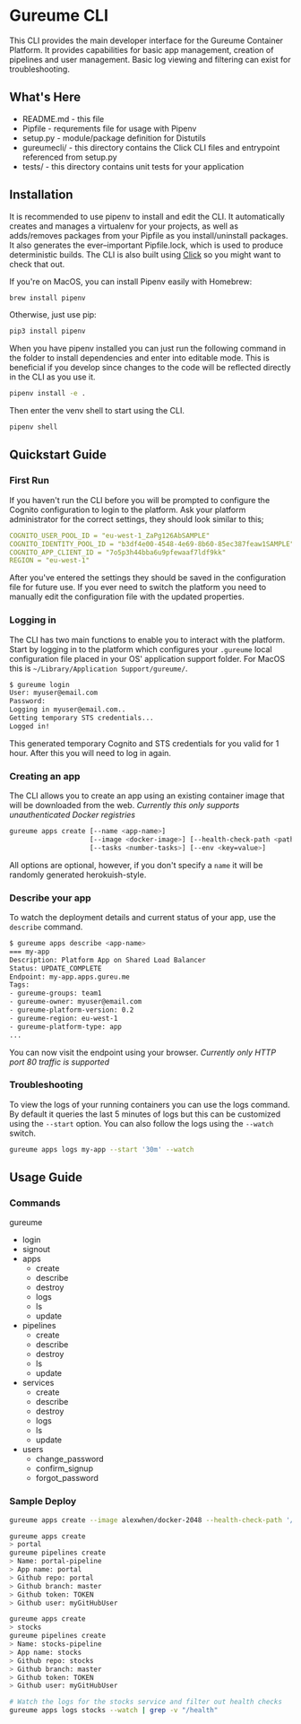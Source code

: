 # Gureume CLI

This CLI provides the main developer interface for the Gureume Container Platform.
It provides capabilities for basic app management, creation of pipelines and user management.
Basic log viewing and filtering can exist for troubleshooting.

## What's Here

* README.md - this file
* Pipfile - requrements file for usage with Pipenv
* setup.py - module/package definition for Distutils
* gureumecli/ - this directory contains the Click CLI files and entrypoint referenced from setup.py
* tests/ - this directory contains unit tests for your application

## Installation

It is recommended to use pipenv to install and edit the CLI.
It automatically creates and manages a virtualenv for your projects, as well as adds/removes packages from your Pipfile as you install/uninstall packages. It also generates the ever–important Pipfile.lock, which is used to produce deterministic builds.
The CLI is also built using [Click](http://click.pocoo.org/6/) so you might want to check that out.

If you're on MacOS, you can install Pipenv easily with Homebrew:

```bash
brew install pipenv
```

Otherwise, just use pip:

```bash
pip3 install pipenv
```

When you have pipenv installed you can just run the following command in the folder to install dependencies and enter into editable mode. This is beneficial if you develop since changes to the code will be reflected directly in the CLI as you use it.

```bash
pipenv install -e .
```

Then enter the venv shell to start using the CLI.

```bash
pipenv shell
```

## Quickstart Guide

### First Run

If you haven't run the CLI before you will be prompted to configure the Cognito configuration to login to the platform. Ask your platform administrator for the correct settings, they should look similar to this;

```yaml
COGNITO_USER_POOL_ID = "eu-west-1_ZaPg126AbSAMPLE"
COGNITO_IDENTITY_POOL_ID = "b3df4e00-4548-4e69-8b60-85ec387feaw1SAMPLE"
COGNITO_APP_CLIENT_ID = "7o5p3h44bba6u9pfewaaf7ldf9kk"
REGION = "eu-west-1"
```

After you've entered the settings they should be saved in the configuration file for future use. If you ever need to switch the platform you need to manually edit the configuration file with the updated properties.

### Logging in

The CLI has two main functions to enable you to interact with the platform.
Start by logging in to the platform which configures your `.gureume` local configuration file placed in your OS' application support folder.
For MacOS this is `~/Library/Application Support/gureume/`.

```bash
$ gureume login
User: myuser@email.com
Password:
Logging in myuser@email.com..
Getting temporary STS credentials...
Logged in!
```

This generated temporary Cognito and STS credentials for you valid for 1 hour. After this you will need to log in again.

### Creating an app

The CLI allows you to create an app using an existing container image that will be downloaded from the web.
*Currently this only supports unauthenticated Docker registries*

```bash
gureume apps create [--name <app-name>]
                    [--image <docker-image>] [--health-check-path <path>]
                    [--tasks <number-tasks>] [--env <key=value>]
```

All options are optional, however, if you don't specify a `name` it will be randomly generated herokuish-style.

### Describe your app

To watch the deployment details and current status of your app, use the `describe` command.

```bash
$ gureume apps describe <app-name>
=== my-app
Description: Platform App on Shared Load Balancer
Status: UPDATE_COMPLETE
Endpoint: my-app.apps.gureu.me
Tags:
- gureume-groups: team1
- gureume-owner: myuser@email.com
- gureume-platform-version: 0.2
- gureume-region: eu-west-1
- gureume-platform-type: app
...
```

You can now visit the endpoint using your browser.
*Currently only HTTP port 80 traffic is supported*

### Troubleshooting

To view the logs of your running containers you can use the logs command. By default it queries the last 5 minutes of logs but this can be customized using the `--start` option. You can also follow the logs using the `--watch` switch.

```bash
gureume apps logs my-app --start '30m' --watch
```

## Usage Guide

### Commands

gureume

* login
* signout
* apps
  * create
  * describe
  * destroy
  * logs
  * ls
  * update
* pipelines
  * create
  * describe
  * destroy
  * ls
  * update
* services
  * create
  * describe
  * destroy
  * logs
  * ls
  * update
* users
  * change_password
  * confirm_signup
  * forgot_password

### Sample Deploy

```bash
gureume apps create --image alexwhen/docker-2048 --health-check-path '/'

gureume apps create
> portal
gureume pipelines create
> Name: portal-pipeline
> App name: portal
> Github repo: portal
> Github branch: master
> Github token: TOKEN
> Github user: myGitHubUser

gureume apps create
> stocks
gureume pipelines create
> Name: stocks-pipeline
> App name: stocks
> Github repo: stocks
> Github branch: master
> Github token: TOKEN
> Github user: myGitHubUser

# Watch the logs for the stocks service and filter out health checks
gureume apps logs stocks --watch | grep -v "/health"